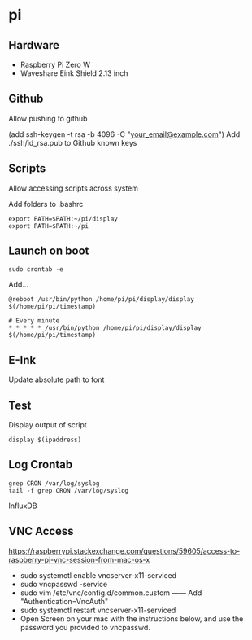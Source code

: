# pi

## Hardware

+ Raspberry Pi Zero W
+ Waveshare Eink Shield 2.13 inch

## Github

Allow pushing to github

(add ssh-keygen -t rsa -b 4096 -C "your_email@example.com")
Add ./ssh/id_rsa.pub to Github known keys

## Scripts

Allow accessing scripts across system

Add folders to .bashrc

```
export PATH=$PATH:~/pi/display
export PATH=$PATH:~/pi
```

## Launch on boot

```
sudo crontab -e
```

Add…
```
@reboot /usr/bin/python /home/pi/pi/display/display $(/home/pi/pi/timestamp)

# Every minute
* * * * * /usr/bin/python /home/pi/pi/display/display $(/home/pi/pi/timestamp)
```

## E-Ink

Update absolute path to font

## Test

Display output of script

```
display $(ipaddress)
```

## Log Crontab
```
grep CRON /var/log/syslog
tail -f grep CRON /var/log/syslog
```

InfluxDB

## VNC Access

https://raspberrypi.stackexchange.com/questions/59605/access-to-raspberry-pi-vnc-session-from-mac-os-x

* sudo systemctl enable vncserver-x11-serviced 
* sudo vncpasswd -service 
* sudo vim /etc/vnc/config.d/common.custom —— Add "Authentication=VncAuth"
* sudo systemctl restart vncserver-x11-serviced 
* Open Screen on your mac with the instructions below, and use the password you provided to vncpasswd.